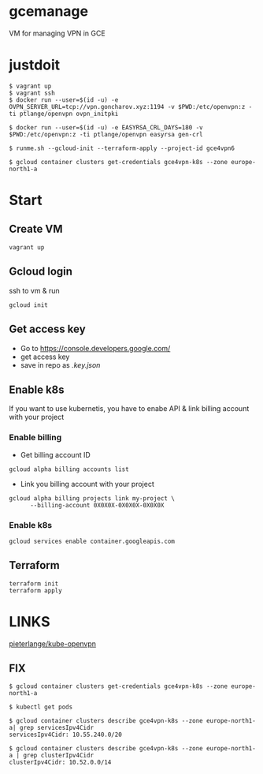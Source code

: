 # gcemanage

VM for managing VPN in GCE

# justdoit
```
$ vagrant up
$ vagrant ssh
$ docker run --user=$(id -u) -e OVPN_SERVER_URL=tcp://vpn.goncharov.xyz:1194 -v $PWD:/etc/openvpn:z -ti ptlange/openvpn ovpn_initpki

$ docker run --user=$(id -u) -e EASYRSA_CRL_DAYS=180 -v $PWD:/etc/openvpn:z -ti ptlange/openvpn easyrsa gen-crl

$ runme.sh --gcloud-init --terraform-apply --project-id gce4vpn6

$ gcloud container clusters get-credentials gce4vpn-k8s --zone europe-north1-a

```

# Start

## Create VM
```
vagrant up
```

## Gcloud login
ssh to vm & run
```
gcloud init
```

## Get access key
* Go to https://console.developers.google.com/
* get access key
* save in repo as _.key.json_

## Enable k8s
If you want to use kubernetis, you have to enabe API & link billing account with your project

### Enable billing
* Get billing account ID
```
gcloud alpha billing accounts list
```
* Link you billing account with your project
```
gcloud alpha billing projects link my-project \
      --billing-account 0X0X0X-0X0X0X-0X0X0X
```

### Enable k8s
```
gcloud services enable container.googleapis.com
```

## Terraform
```
terraform init
terraform apply
```


# LINKS
[pieterlange/kube-openvpn](https://github.com/pieterlange/kube-openvpn)

## FIX
```
$ gcloud container clusters get-credentials gce4vpn-k8s --zone europe-north1-a

$ kubectl get pods

$ gcloud container clusters describe gce4vpn-k8s --zone europe-north1-a| grep servicesIpv4Cidr
servicesIpv4Cidr: 10.55.240.0/20

$ gcloud container clusters describe gce4vpn-k8s --zone europe-north1-a | grep clusterIpv4Cidr
clusterIpv4Cidr: 10.52.0.0/14
```
